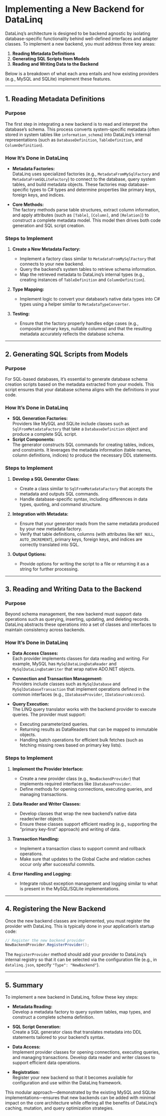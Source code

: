 # Implementing a New Backend for DataLinq

DataLinq’s architecture is designed to be backend agnostic by isolating database-specific functionality behind well-defined interfaces and adapter classes. To implement a new backend, you must address three key areas:

1. **Reading Metadata Definitions**  
2. **Generating SQL Scripts from Models**  
3. **Reading and Writing Data to the Backend**

Below is a breakdown of what each area entails and how existing providers (e.g., MySQL and SQLite) implement these features.

---

## 1. Reading Metadata Definitions

### Purpose
The first step in integrating a new backend is to read and interpret the database’s schema. This process converts system-specific metadata (often stored in system tables like `information_schema`) into DataLinq’s internal representations (such as `DatabaseDefinition`, `TableDefinition`, and `ColumnDefinition`).

### How It’s Done in DataLinq
- **Metadata Factories:**  
  DataLinq uses specialized factories (e.g., `MetadataFromMySqlFactory` and `MetadataFromSQLiteFactory`) to connect to the database, query system tables, and build metadata objects. These factories map database-specific types to C# types and determine properties like primary keys, foreign keys, and indices.
  
- **Core Methods:**  
  The factory methods parse table structures, extract column information, and apply attributes (such as `[Table]`, `[Column]`, and `[Relation]`) to construct a complete metadata model. This model then drives both code generation and SQL script creation.

### Steps to Implement
1. **Create a New Metadata Factory:**  
   - Implement a factory class similar to `MetadataFromMySqlFactory` that connects to your new backend.
   - Query the backend’s system tables to retrieve schema information.
   - Map the retrieved metadata to DataLinq’s internal types (e.g., creating instances of `TableDefinition` and `ColumnDefinition`).

2. **Type Mapping:**  
   - Implement logic to convert your database’s native data types into C# types using a helper similar to `MetadataTypeConverter`.

3. **Testing:**  
   - Ensure that the factory properly handles edge cases (e.g., composite primary keys, nullable columns) and that the resulting metadata accurately reflects the database schema.

---

## 2. Generating SQL Scripts from Models

### Purpose
For SQL-based databases, it’s essential to generate database schema creation scripts based on the metadata extracted from your models. This script ensures that your database schema aligns with the definitions in your code.

### How It’s Done in DataLinq
- **SQL Generation Factories:**  
  Providers like MySQL and SQLite include classes such as `SqlFromMetadataFactory` that take a `DatabaseDefinition` object and produce a complete SQL script.  
- **Script Components:**  
  The generator constructs SQL commands for creating tables, indices, and constraints. It leverages the metadata information (table names, column definitions, indices) to produce the necessary DDL statements.

### Steps to Implement
1. **Develop a SQL Generator Class:**  
   - Create a class similar to `SqlFromMetadataFactory` that accepts the metadata and outputs SQL commands.
   - Handle database-specific syntax, including differences in data types, quoting, and command structure.

2. **Integration with Metadata:**  
   - Ensure that your generator reads from the same metadata produced by your new metadata factory.
   - Verify that table definitions, columns (with attributes like `NOT NULL`, `AUTO_INCREMENT`), primary keys, foreign keys, and indices are correctly translated into SQL.

3. **Output Options:**  
   - Provide options for writing the script to a file or returning it as a string for further processing.

---

## 3. Reading and Writing Data to the Backend

### Purpose
Beyond schema management, the new backend must support data operations such as querying, inserting, updating, and deleting records. DataLinq abstracts these operations into a set of classes and interfaces to maintain consistency across backends.

### How It’s Done in DataLinq
- **Data Access Classes:**  
  Each provider implements classes for data reading and writing. For example, MySQL has `MySqlDataLinqDataReader` and `MySqlDataLinqDataWriter` that wrap native ADO.NET objects.
  
- **Connection and Transaction Management:**  
  Providers include classes such as `MySqlDatabase` and `MySqlDatabaseTransaction` that implement operations defined in the common interfaces (e.g., `IDatabaseProvider`, `IDataSourceAccess`).

- **Query Execution:**  
  The LINQ query translator works with the backend provider to execute queries. The provider must support:
  - Executing parameterized queries.
  - Returning results as DataReaders that can be mapped to immutable objects.
  - Handling batch operations for efficient bulk fetches (such as fetching missing rows based on primary key lists).

### Steps to Implement
1. **Implement the Provider Interface:**  
   - Create a new provider class (e.g., `NewBackendProvider`) that implements required interfaces like `IDatabaseProvider`.
   - Define methods for opening connections, executing queries, and managing transactions.

2. **Data Reader and Writer Classes:**  
   - Develop classes that wrap the new backend’s native data reader/writer objects.
   - Ensure these classes support efficient reading (e.g., supporting the “primary key-first” approach) and writing of data.

3. **Transaction Handling:**  
   - Implement a transaction class to support commit and rollback operations.
   - Make sure that updates to the Global Cache and relation caches occur only after successful commits.

4. **Error Handling and Logging:**  
   - Integrate robust exception management and logging similar to what is present in the MySQL/SQLite implementations.

---

## 4. Registering the New Backend

Once the new backend classes are implemented, you must register the provider with DataLinq. This is typically done in your application’s startup code:

```csharp
// Register the new backend provider
NewBackendProvider.RegisterProvider();
```

The `RegisterProvider` method should add your provider to DataLinq’s internal registry so that it can be selected via the configuration file (e.g., in `datalinq.json`, specify `"Type": "NewBackend"`).

---

## 5. Summary

To implement a new backend in DataLinq, follow these key steps:

- **Metadata Reading:**  
  Develop a metadata factory to query system tables, map types, and construct a complete schema definition.
  
- **SQL Script Generation:**  
  Create a SQL generator class that translates metadata into DDL statements tailored to your backend’s syntax.
  
- **Data Access:**  
  Implement provider classes for opening connections, executing queries, and managing transactions. Develop data reader and writer classes to support efficient data operations.
  
- **Registration:**  
  Register your new backend so that it becomes available for configuration and use within the DataLinq framework.

This modular approach—demonstrated by the existing MySQL and SQLite implementations—ensures that new backends can be added with minimal impact on the core architecture while offering all the benefits of DataLinq’s caching, mutation, and query optimization strategies.